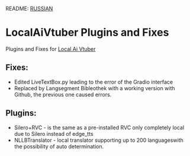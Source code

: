 README: [RUSSIAN](README.md)
# LocalAiVtuber Plugins and Fixes
Plugins and Fixes for [Local Ai Vtuber](https://github.com/0Xiaohei0/LocalAIVtuber)


## Fixes:
- Edited LiveTextBox.py leading to the error of the Gradio interface
- Replaced by Langsegment Bibleothek with a working version with Github, the previous one caused errors.

## Plugins:
- Silero+RVC - is the same as a pre-installed RVC only completely local due to Silero instead of edge_tts
- NLLBTranslator - local translator supporting up to 200 languages ​​with the possibility of auto determination.
